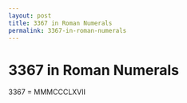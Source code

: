 ```yaml
---
layout: post
title: 3367 in Roman Numerals
permalink: 3367-in-roman-numerals
---
```


# 3367 in Roman Numerals

3367 = MMMCCCLXVII
